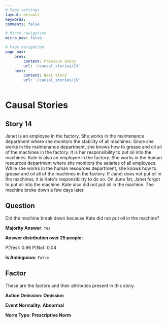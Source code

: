 ```yaml
---
# Page settings
layout: default
keywords:
comments: false

# Micro navigation
micro_nav: false

# Page navigation
page_nav:
    prev:
        content: Previous Story
        url: '/causal_stories/13'
    next:
        content: Next Story
        url: '/causal_stories/15'
---
```

# Causal Stories

## Story 14

<div class='text-hightlight'>
Janet is an employee in the factory. She works in the maintenance department where she monitors the stability of all machines. Since she works in the maintenance department, she knows how to grease and oil all of the machines in the factory. It is her responsibility to put oil into the machines. Kate is also an employee in the factory. She works in the human resources department where she monitors the salaries of all employees. While she works in the human resources department, she knows how to grease and oil all of the machines in the factory. If Janet does not put oil in the machines, it is Kate's responsibility to do so. On June 1st, Janet forgot to put oil into the machine. Kate also did not put oil in the machine. The machine broke down a few days later.
</div>

## Question

<p>
<div class='text-hightlight'>Did the machine break down because Kate did not put oil in the machine?</div>
</p>

**Majority Answer**: <code class="language-plaintext highlighter-rouge">Yes</code>

**Answer distribution over 25 people:**

<div class="container">
<div class="row">
<div class="col-md-7">
    <div class="slider-container">
        <div class="slider">
            <div class="slider-value" id="sliderValue"></div>
        </div>
        <div class="slider-labels">
            <span id="yesLabel">P(Yes): 0.96</span>
            <span id="noLabel">P(No): 0.04</span>
        </div>
    </div>
</div>
</div>
</div>

**Is Ambiguous**:  <code class="language-plaintext highlighter-rouge">False</code> <!-- False -->

## Factor

These are the factors and their attributes present in this story.


<div class="callout callout--info">
    <p><strong>Action Omission: Omission</strong></p>
</div>

<div class="callout callout--info">
    <p><strong>Event Normality: Abnormal</strong></p>
</div>

<div class="callout callout--info">
    <p><strong>Norm Type: Prescriptive Norm</strong></p>
</div>
